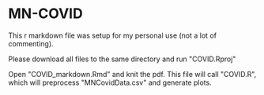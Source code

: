 # MN-COVID
This r markdown file was setup for my personal use (not a lot of commenting).

Please download all files to the same directory and run "COVID.Rproj"

Open "COVID_markdown.Rmd" and knit the pdf. This file will call "COVID.R", which will preprocess "MNCovidData.csv" and generate plots.

